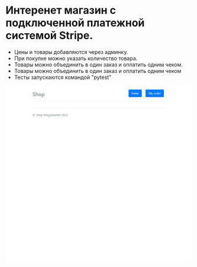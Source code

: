 # Интеренет магазин с подключенной платежной системой Stripe.

* Цены и товары добавляются через админку.
* При покупке можно указать количество товара.
* Товары можно объединить в один заказ и оплатить одним чеком.
* Товары можно объединить в один заказ и оплатить одним чеком
* Тесты запускаются командой "pytest"

![](https://github.com/typeoflife/django_payment/blob/main/shop.gif)
